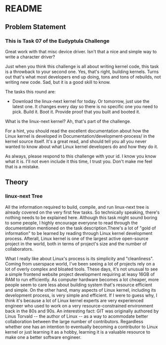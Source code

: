 # README

## Problem Statement

### This is Task 07 of the Eudyptula Challenge

Great work with that misc device driver.  Isn't that a nice and simple
way to write a character driver?

Just when you think this challenge is all about writing kernel code,
this task is a throwback to your second one.  Yes, that's right,
building kernels.  Turns out that's what most developers end up doing,
tons and tons of rebuilds, not writing new code.  Sad, but it is a good
skill to know.

The tasks this round are:

- Download the linux-next kernel for today.  Or tomorrow, just use
the latest one.  It changes every day so there is no specific one
you need to pick.  Build it.  Boot it.  Provide proof that you built
and booted it.

What is the linux-next kernel?  Ah, that's part of the challenge.

For a hint, you should read the excellent documentation about how the
Linux kernel is developed in Documentation/development-process/ in the
kernel source itself.  It's a great read, and should tell you all you
never wanted to know about what Linux kernel developers do and how they
do it.

As always, please respond to this challenge with your id.  I know you
know what it is.  I'll not even include it this time, I trust you.
Don't make me feel that is a mistake.

## Theory

### linux-next Tree

All the information required to build, compile, and run linux-next tree is already covered on
the very first few tasks. So technically speaking, there's nothing needs to be explained here.
Although this task might sound boring to some people, I highly encourage everyone to read through
the documentation mentioned on the task description.There's a lot of "gold of information" to
be learned by reading through Linux kernel development process. Afterall, Linux kernel is one of
the largest active open-source project in the world, both in terms of project's size and the number
of collaborators.

What I really like about Linux's process is its simplicity and "cleanliness". Coming from userspace world,
I've been seeing a lot of projects rely on a lot of overly complex and bloated tools. These days, it's not
unusual to see a simple frontend website project development requiring at leasy 16GB of RAM to run efficiently.
As computer hardware becomes a lot cheaper, more people seem to care less about building system that's resource
efficient and simple. On the other hand, many aspects of Linux kernel, including its development
process, is very simple and efficient. If I were to guess why, I think it's because a lot of Linux kernel
experts are very experienced engineer who used to work on a very resource-constrained environment back in the
80s and 90s. An interesting fact: GIT was originally authored by Linus Torvald -- the author of Linux -- as a way
to acommodate better collaboration between the large number of contributors. Regardless whether one has an
intention to eventually becoming a contributor to Linux kernel or just learning it as a hobby, learning it is
a valuable resource to make one a better software engineer.
